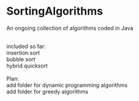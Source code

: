 # SortingAlgorithms
An ongoing collection of algorithms coded in Java

<br>
included so far:<br>
insertion sort <br>
bubble sort <br>
hybrid quicksort<br><br>
Plan:<br>
add folder for dynamic programming algorithms<br>
add folder for greedy algorithms
